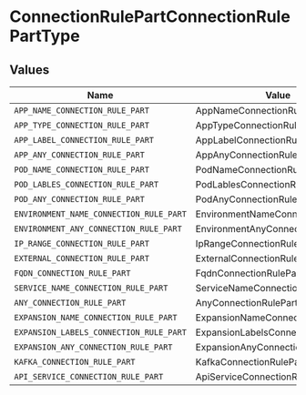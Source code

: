 # ConnectionRulePartConnectionRulePartType


## Values

| Name                                    | Value                                   |
| --------------------------------------- | --------------------------------------- |
| `APP_NAME_CONNECTION_RULE_PART`         | AppNameConnectionRulePart               |
| `APP_TYPE_CONNECTION_RULE_PART`         | AppTypeConnectionRulePart               |
| `APP_LABEL_CONNECTION_RULE_PART`        | AppLabelConnectionRulePart              |
| `APP_ANY_CONNECTION_RULE_PART`          | AppAnyConnectionRulePart                |
| `POD_NAME_CONNECTION_RULE_PART`         | PodNameConnectionRulePart               |
| `POD_LABLES_CONNECTION_RULE_PART`       | PodLablesConnectionRulePart             |
| `POD_ANY_CONNECTION_RULE_PART`          | PodAnyConnectionRulePart                |
| `ENVIRONMENT_NAME_CONNECTION_RULE_PART` | EnvironmentNameConnectionRulePart       |
| `ENVIRONMENT_ANY_CONNECTION_RULE_PART`  | EnvironmentAnyConnectionRulePart        |
| `IP_RANGE_CONNECTION_RULE_PART`         | IpRangeConnectionRulePart               |
| `EXTERNAL_CONNECTION_RULE_PART`         | ExternalConnectionRulePart              |
| `FQDN_CONNECTION_RULE_PART`             | FqdnConnectionRulePart                  |
| `SERVICE_NAME_CONNECTION_RULE_PART`     | ServiceNameConnectionRulePart           |
| `ANY_CONNECTION_RULE_PART`              | AnyConnectionRulePart                   |
| `EXPANSION_NAME_CONNECTION_RULE_PART`   | ExpansionNameConnectionRulePart         |
| `EXPANSION_LABELS_CONNECTION_RULE_PART` | ExpansionLabelsConnectionRulePart       |
| `EXPANSION_ANY_CONNECTION_RULE_PART`    | ExpansionAnyConnectionRulePart          |
| `KAFKA_CONNECTION_RULE_PART`            | KafkaConnectionRulePart                 |
| `API_SERVICE_CONNECTION_RULE_PART`      | ApiServiceConnectionRulePart            |